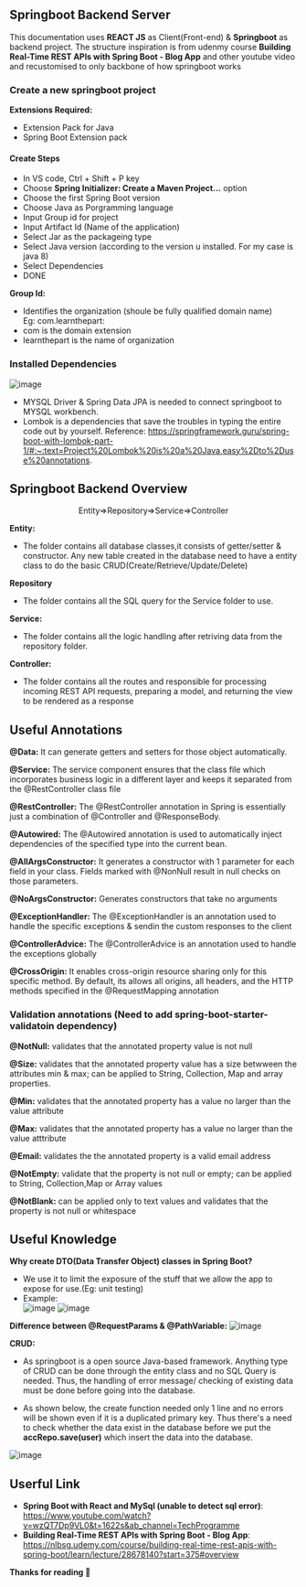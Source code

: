 
## Springboot Backend Server
This documentation uses **REACT JS** as Client(Front-end) & **Springboot** as backend project. The structure inspiration is from udenmy course
**Building Real-Time REST APIs with Spring Boot - Blog App** and other youtube video and recustomised to only backbone of how springboot works

### Create a new springboot project
**Extensions Required:**
- Extension Pack for Java
- Spring Boot Extension pack

#### Create Steps
- In VS code, Ctrl + Shift + P key
- Choose **Spring Initializer: Create a Maven Project...** option
- Choose the first Spring Boot version
- Choose Java as Porgramming language
- Input Group id for project
- Input Artifact Id (Name of the application)
- Select Jar as the packageing type
- Select Java version (according to the version u installed. For my case is java 8)
- Select Dependencies
- DONE

**Group Id:**
- Identifies the organization (shoule be fully qualified domain name) 
<br> Eg: com.learnthepart: <br>
- com is the domain extension
- learnthepart is the name of organization

### Installed Dependencies
![image](https://user-images.githubusercontent.com/56182367/184104663-f88a9cea-6c2a-4e85-96a4-ff7f49156a52.png)
<br>
- MYSQL Driver & Spring Data JPA is needed to connect springboot to MYSQL workbench.
- Lombok is a dependencies that save the troubles in typing the entire code out by yourself. Reference: https://springframework.guru/spring-boot-with-lombok-part-1/#:~:text=Project%20Lombok%20is%20a%20Java,easy%2Dto%2Duse%20annotations.

## Springboot Backend Overview

<p align="center">
Entity=>Repository=>Service=>Controller
</p>

**Entity:**
- The folder contains all database classes,it consists of getter/setter & constructor. Any new table created in the database need to have a entity class to do the basic CRUD(Create/Retrieve/Update/Delete)

**Repository**
- The folder contains all the SQL query for the Service folder to use.

**Service:**
- The folder contains all the logic handling after retriving data from the repository folder.

**Controller:**
- The folder contains all the routes and responsible for processing incoming REST API requests, preparing a model, and returning the view to be rendered as a response

## Useful Annotations

**@Data:** It can generate getters and setters for those object automatically.

**@Service:** The service component ensures that the class file which incorporates business logic in a different layer and keeps it separated from the @RestController class file

**@RestController:** The @RestController annotation in Spring is essentially just a combination of @Controller and @ResponseBody.

**@Autowired:** The @Autowired annotation is used to automatically inject dependencies of the specified type into the current bean.

**@AllArgsConstructor:** It generates a constructor with 1 parameter for each field in your class. Fields marked with @NonNull result in null checks on those parameters.

**@NoArgsConstructor:** Generates constructors that take no arguments

**@ExceptionHandler:** The @ExceptionHandler is an annotation used to handle the specific exceptions & sendin the custom responses to the client

**@ControllerAdvice:** The @ControllerAdvice  is an annotation used to handle the exceptions globally

**@CrossOrigin:** It enables cross-origin resource sharing only for this specific method. By default, its allows all origins, all headers, and the HTTP methods specified in the @RequestMapping annotation 

### Validation annotations (Need to add spring-boot-starter-validatoin dependency)
**@NotNull:** validates that the annotated property value is not null

**@Size:** validates that the annotated property value has a size betwween the attributes min & max; can be applied to String, Collection, Map and array properties.

**@Min:** validates that the annotated property has a value no larger than the value attribute

**@Max:** validates that the annotated property has a value no larger than the value atttribute

**@Email:** validates the the annotated property is a valid email address

**@NotEmpty:** validate that the property is not null or empty; can be applied to String, Collection,Map or Array values

**@NotBlank:** can be applied only to text values and validates that the property is not null or whitespace

## Useful Knowledge
**Why create DTO(Data Transfer Object) classes in Spring Boot?**
- We use it to limit the exposure of the stuff that we allow the app to expose for use.(Eg: unit testing)
- Example:
<br>![image](https://user-images.githubusercontent.com/56182367/185888766-2b5da1f4-c6e2-4ab7-ab79-f706173689af.png)
![image](https://user-images.githubusercontent.com/56182367/185888904-25de5f57-b8c5-4f6c-9499-e0658356da7c.png)

**Difference between @RequestParams & @PathVariable:**
![image](https://user-images.githubusercontent.com/56182367/186593791-95eabc0c-4f61-468f-adcd-8579b12e5aca.png)

**CRUD:**
- As springboot is a open source Java-based framework. Anything type of CRUD can be done through the entity class and no SQL Query is needed. Thus, the handling of error message/ checking of existing data must be done before going into the database. <br>

- As shown below, the create function needed only 1 line and no errors will be shown even if it is a duplicated primary key. Thus there's a need to check whether the data exist in the database before we put the **accRepo.save(user)** which insert the data into the database.

![image](https://user-images.githubusercontent.com/56182367/186600526-7cde6be4-4b54-47c0-872d-72b77c4ba1c1.png)

## Userful Link
- **Spring Boot with React and MySql (unable to detect sql error)**: https://www.youtube.com/watch?v=wzQT7Dp9VL0&t=1622s&ab_channel=TechProgramme  
- **Building Real-Time REST APIs with Spring Boot - Blog App**: https://nlbsg.udemy.com/course/building-real-time-rest-apis-with-spring-boot/learn/lecture/28678140?start=375#overview


**Thanks for reading :smiling_face_with_three_hearts:**




